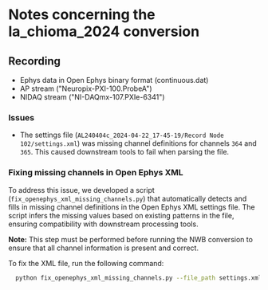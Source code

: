 # Notes concerning the la_chioma_2024 conversion

## Recording

- Ephys data in Open Ephys binary format (continuous.dat)
- AP stream ("Neuropix-PXI-100.ProbeA")
- NIDAQ stream ("NI-DAQmx-107.PXIe-6341")

### Issues

- The settings file (`AL240404c_2024-04-22_17-45-19/Record Node 102/settings.xml`) was missing channel definitions for channels `364` and `365`.
  This caused downstream tools to fail when parsing the file.

### Fixing missing channels in Open Ephys XML

To address this issue, we developed a script (`fix_openephys_xml_missing_channels.py`) that automatically detects and fills in missing channel definitions in the Open Ephys XML settings file. The script infers the missing values based on existing patterns in the file, ensuring compatibility with downstream processing tools.

**Note:** This step must be performed before running the NWB conversion to ensure that all channel information is present and correct.

To fix the XML file, run the following command:

```bash
  python fix_openephys_xml_missing_channels.py --file_path settings.xml --overwrite --verbose
```
